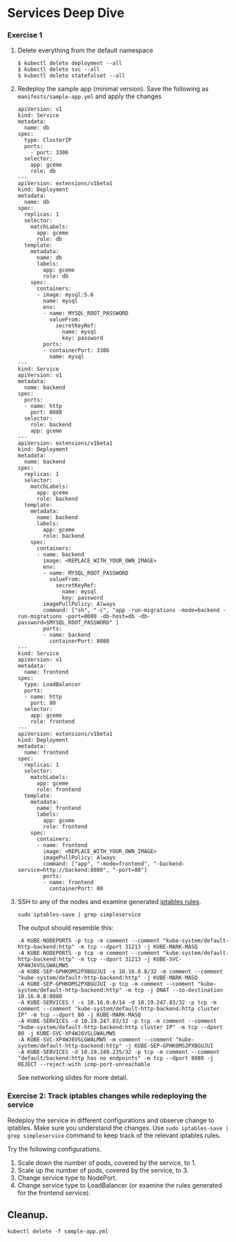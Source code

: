 # Services Deep Dive

### Exercise 1

1. Delete everything from the default namespace

    ```
    $ kubectl delete deployment --all
    $ kubectl delete svc --all
    $ kubectl delete statefulset --all
    ```
1. Redeploy the sample app (minimal version). Save the following as `manifests/sample-app.yml` and apply the changes
    ```
    apiVersion: v1
    kind: Service
    metadata:
      name: db
    spec:
      type: ClusterIP
      ports:
        - port: 3306
      selector:
        app: gceme
        role: db
    ---
    apiVersion: extensions/v1beta1
    kind: Deployment
    metadata:
      name: db
    spec:
      replicas: 1
      selector:
        matchLabels:
          app: gceme
          role: db
      template:
        metadata:
          name: db
          labels:
            app: gceme
            role: db
        spec:
          containers:
          - image: mysql:5.6
            name: mysql
            env:
            - name: MYSQL_ROOT_PASSWORD
              valueFrom:
                secretKeyRef:
                  name: mysql
                  key: password
            ports:
            - containerPort: 3306
              name: mysql
    ---
    kind: Service
    apiVersion: v1
    metadata:
      name: backend
    spec:
      ports:
      - name: http
        port: 8080
      selector:
        role: backend
        app: gceme
    ---
    apiVersion: extensions/v1beta1
    kind: Deployment
    metadata:
      name: backend
    spec:
      replicas: 1
      selector:
        matchLabels:
          app: gceme
          role: backend
      template:
        metadata:
          name: backend
          labels:
            app: gceme
            role: backend
        spec:
          containers:
          - name: backend
            image: <REPLACE_WITH_YOUR_OWN_IMAGE>
            env:
            - name: MYSQL_ROOT_PASSWORD
              valueFrom:
                secretKeyRef:
                  name: mysql
                  key: password
            imagePullPolicy: Always
            command: ["sh", "-c", "app -run-migrations -mode=backend -run-migrations -port=8080 -db-host=db -db-password=$MYSQL_ROOT_PASSWORD" ]
            ports:
            - name: backend
              containerPort: 8080
    ---
    kind: Service
    apiVersion: v1
    metadata:
      name: frontend
    spec:
      type: LoadBalancer
      ports:
      - name: http
        port: 80
      selector:
        app: gceme
        role: frontend
    ---
    apiVersion: extensions/v1beta1
    kind: Deployment
    metadata:
      name: frontend
    spec:
      replicas: 1
      selector:
        matchLabels:
          app: gceme
          role: frontend
      template:
        metadata:
          name: frontend
          labels:
            app: gceme
            role: frontend
        spec:
          containers:
          - name: frontend
            image: <REPLACE_WITH_YOUR_OWN_IMAGE>
            imagePullPolicy: Always
            command: ["app", "-mode=frontend", "-backend-service=http://backend:8080", "-port=80"]
            ports:
            - name: frontend
              containerPort: 80
    ```

1. SSH to any of the nodes and examine generated [iptables rules](http://ipset.netfilter.org/iptables.man.html).
    ```
    sudo iptables-save | grep simpleservice
    ```
    The output should resemble this:
    ```
    -A KUBE-NODEPORTS -p tcp -m comment --comment "kube-system/default-http-backend:http" -m tcp --dport 31213 -j KUBE-MARK-MASQ
    -A KUBE-NODEPORTS -p tcp -m comment --comment "kube-system/default-http-backend:http" -m tcp --dport 31213 -j KUBE-SVC-XP4WJ6VSLGWALMW5
    -A KUBE-SEP-GPHKOMS2PXBGUJUI -s 10.16.0.8/32 -m comment --comment "kube-system/default-http-backend:http" -j KUBE-MARK-MASQ
    -A KUBE-SEP-GPHKOMS2PXBGUJUI -p tcp -m comment --comment "kube-system/default-http-backend:http" -m tcp -j DNAT --to-destination 10.16.0.8:8080
    -A KUBE-SERVICES ! -s 10.16.0.0/14 -d 10.19.247.83/32 -p tcp -m comment --comment "kube-system/default-http-backend:http cluster IP" -m tcp --dport 80 -j KUBE-MARK-MASQ
    -A KUBE-SERVICES -d 10.19.247.83/32 -p tcp -m comment --comment "kube-system/default-http-backend:http cluster IP" -m tcp --dport 80 -j KUBE-SVC-XP4WJ6VSLGWALMW5
    -A KUBE-SVC-XP4WJ6VSLGWALMW5 -m comment --comment "kube-system/default-http-backend:http" -j KUBE-SEP-GPHKOMS2PXBGUJUI
    -A KUBE-SERVICES -d 10.19.249.235/32 -p tcp -m comment --comment "default/backend:http has no endpoints" -m tcp --dport 8080 -j REJECT --reject-with icmp-port-unreachable
    ```
    See networking slides for more detail.

### Exercise 2: Track iptables changes while redeploying the service

Redeploy the service in different configurations and observe change to iptables. Make sure you understand the changes. Use `sudo iptables-save | grep simpleservice` command to keep track of the relevant iptables rules.

Try the following configurations.

1. Scale down the number of pods, covered by the service, to 1.
1. Scale up the number of pods, covered by the service, to 3.
1. Change service type to NodePort.
1. Change service type to LoadBalancer (or examine the rules generated for the frontend service).

## Cleanup.

```
kubectl delete -f sample-app.yml
```
